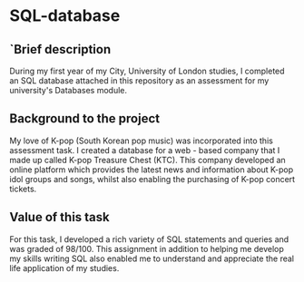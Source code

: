 # SQL-database
## `Brief description
During my first year of my City, University of London studies, I completed an SQL database attached in this repository as an assessment for my university's Databases module.

## Background to the project

My love of K-pop (South Korean pop music) was incorporated into this assessment task. I created a database for a web - based company that I made up called K-pop Treasure Chest (KTC). This company developed an online platform which provides the latest news and information about K-pop idol groups and songs, whilst also enabling the purchasing of K-pop concert tickets. 

## Value of this task

For this task, I developed a rich variety of SQL statements and queries and was graded of 98/100. This assignment in addition to helping me develop my skills writing SQL also enabled me to understand and appreciate the real life application of my studies. 

